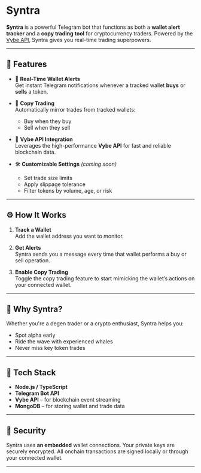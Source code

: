 # Syntra

**Syntra** is a powerful Telegram bot that functions as both a **wallet alert tracker** and a **copy trading tool** for cryptocurrency traders. Powered by the [Vybe API](https://vybe.fyi/?tab=trending-tokens), Syntra gives you real-time trading superpowers.

---

## 🚀 Features

- 🔔 **Real-Time Wallet Alerts**  
  Get instant Telegram notifications whenever a tracked wallet **buys** or **sells** a token.

- 🤖 **Copy Trading**  
  Automatically mirror trades from tracked wallets:

  - Buy when they buy
  - Sell when they sell

- 🔗 **Vybe API Integration**  
  Leverages the high-performance **Vybe API** for fast and reliable blockchain data.

- 🛠️ **Customizable Settings** _(coming soon)_
  - Set trade size limits
  - Apply slippage tolerance
  - Filter tokens by volume, age, or risk

---

## ⚙️ How It Works

1. **Track a Wallet**  
   Add the wallet address you want to monitor.

2. **Get Alerts**  
   Syntra sends you a message every time that wallet performs a buy or sell operation.

3. **Enable Copy Trading**  
   Toggle the copy trading feature to start mimicking the wallet’s actions on your connected wallet.

---

## 🧠 Why Syntra?

Whether you're a degen trader or a crypto enthusiast, Syntra helps you:

- Spot alpha early
- Ride the wave with experienced whales
- Never miss key token trades

---

## 🧩 Tech Stack

- **Node.js / TypeScript**
- **Telegram Bot API**
- **Vybe API** – for blockchain event streaming
- **MongoDB** – for storing wallet and trade data

---

## 🔐 Security

Syntra uses **an embedded** wallet connections. Your private keys are securely encrypted. All onchain transactions are signed locally or through your connected wallet.

---

